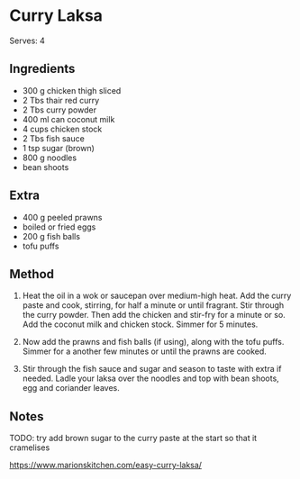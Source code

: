 # Curry Laksa

Serves: 4

## Ingredients

* 300 g chicken thigh sliced
* 2 Tbs thair red curry
* 2 Tbs curry powder
* 400 ml can coconut milk
* 4 cups chicken stock
* 2 Tbs fish sauce
* 1 tsp sugar (brown)
* 800 g noodles
* bean shoots

## Extra

* 400 g peeled prawns
* boiled or fried eggs
* 200 g fish balls
* tofu puffs

## Method

1. Heat the oil in a wok or saucepan over medium-high heat. Add the curry paste and cook, stirring, for half a minute or until fragrant. Stir through the curry powder. Then add the chicken and stir-fry for a minute or so. Add the coconut milk and chicken stock. Simmer for 5 minutes.

2. Now add the prawns and fish balls (if using), along with the tofu puffs. Simmer for a another few minutes or until the prawns are cooked.

3. Stir through the fish sauce and sugar and season to taste with extra if needed. Ladle your laksa over the noodles and top with bean shoots, egg and coriander leaves.



## Notes

TODO: try add brown sugar to the curry paste at the start so that it cramelises

https://www.marionskitchen.com/easy-curry-laksa/
